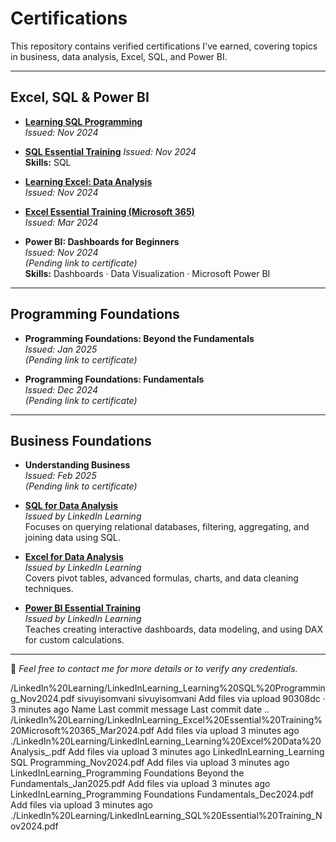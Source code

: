 # Certifications

This repository contains verified certifications I've earned, covering topics in business, data analysis, Excel, SQL, and Power BI.


---

## Excel, SQL & Power BI

- [**Learning SQL Programming**](./LinkedIn%20Learning/LinkedInLearning_Learning%20SQL%20Programming_Nov2024.pdf)  
  *Issued: Nov 2024*  

- [**SQL Essential Training**](./LinkedIn%20Learning/LinkedInLearning_SQL%20Essential%20Training_Nov2024.pdf) 
  *Issued: Nov 2024*  
  **Skills:** SQL

- [**Learning Excel: Data Analysis**](./LinkedIn%20Learning/LinkedInLearning_Learning%20Excel%20Data%20Analysis_.pdf)  
  *Issued: Nov 2024*  

- [**Excel Essential Training (Microsoft 365)**](./LinkedIn%20Learning/LinkedInLearning_Excel%20Essential%20Training%20Microsoft%20365_Mar2024.pdf)  
  *Issued: Mar 2024*  

- **Power BI: Dashboards for Beginners**  
  *Issued: Nov 2024*  
  *(Pending link to certificate)*  
  **Skills:** Dashboards · Data Visualization · Microsoft Power BI

---

## Programming Foundations

- **Programming Foundations: Beyond the Fundamentals**  
  *Issued: Jan 2025*  
  *(Pending link to certificate)*

- **Programming Foundations: Fundamentals**  
  *Issued: Dec 2024*  
  *(Pending link to certificate)*

---

## Business Foundations

- **Understanding Business**  
  *Issued: Feb 2025*  
  *(Pending link to certificate)*


- **[SQL for Data Analysis](https://github.com/yourusername/certifications/blob/main/SQL_Certificate.pdf)**  
  *Issued by LinkedIn Learning*  
  Focuses on querying relational databases, filtering, aggregating, and joining data using SQL.

- **[Excel for Data Analysis](https://github.com/yourusername/certifications/blob/main/Excel_Certificate.pdf)**  
  *Issued by LinkedIn Learning*  
  Covers pivot tables, advanced formulas, charts, and data cleaning techniques.

- **[Power BI Essential Training](https://github.com/yourusername/certifications/blob/main/PowerBI_Certificate.pdf)**  
  *Issued by LinkedIn Learning*  
  Teaches creating interactive dashboards, data modeling, and using DAX for custom calculations.

---

📧 *Feel free to contact me for more details or to verify any credentials.*










/LinkedIn%20Learning/LinkedInLearning_Learning%20SQL%20Programming_Nov2024.pdf
sivuyisomvani
sivuyisomvani
Add files via upload
90308dc
 · 
3 minutes ago
Name	Last commit message	Last commit date
..
/LinkedIn%20Learning/LinkedInLearning_Excel%20Essential%20Training%20Microsoft%20365_Mar2024.pdf
Add files via upload
3 minutes ago
./LinkedIn%20Learning/LinkedInLearning_Learning%20Excel%20Data%20Analysis_.pdf
Add files via upload
3 minutes ago
LinkedInLearning_Learning SQL Programming_Nov2024.pdf
Add files via upload
3 minutes ago
LinkedInLearning_Programming Foundations Beyond the Fundamentals_Jan2025.pdf
Add files via upload
3 minutes ago
LinkedInLearning_Programming Foundations Fundamentals_Dec2024.pdf
Add files via upload
3 minutes ago
./LinkedIn%20Learning/LinkedInLearning_SQL%20Essential%20Training_Nov2024.pdf
